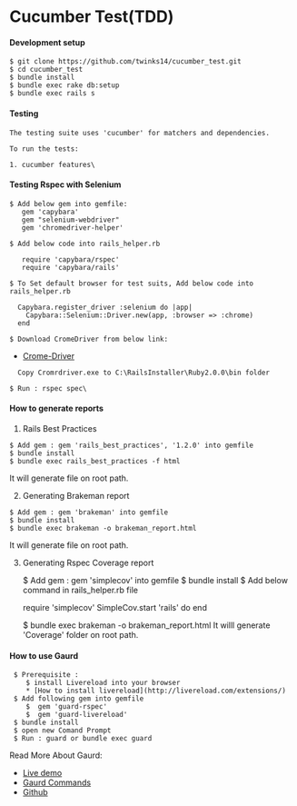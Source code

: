Cucumber Test(TDD)
=============

#### Development setup

    $ git clone https://github.com/twinks14/cucumber_test.git
    $ cd cucumber_test
    $ bundle install
    $ bundle exec rake db:setup
    $ bundle exec rails s
   

#### Testing

    The testing suite uses 'cucumber' for matchers and dependencies.

    To run the tests:

    1. cucumber features\

#### Testing Rspec with Selenium
    
    $ Add below gem into gemfile: 
       gem 'capybara'
       gem "selenium-webdriver"
       gem 'chromedriver-helper'

    $ Add below code into rails_helper.rb 

       require 'capybara/rspec'
       require 'capybara/rails'

    $ To Set default browser for test suits, Add below code into rails_helper.rb
  
      Capybara.register_driver :selenium do |app|
        Capybara::Selenium::Driver.new(app, :browser => :chrome)
      end

    $ Download CromeDriver from below link:
  *    [Crome-Driver](http://chromedriver.storage.googleapis.com/index.html?path=2.15/)

      Copy Cromrdriver.exe to C:\RailsInstaller\Ruby2.0.0\bin folder
    
    $ Run : rspec spec\

#### How to generate reports
	
  1) Rails Best Practices

  	$ Add gem : gem 'rails_best_practices', '1.2.0' into gemfile
  	$ bundle install
    $ bundle exec rails_best_practices -f html
  
  It will generate file on root path.

  2) Generating Brakeman report

  	$ Add gem : gem 'brakeman' into gemfile
  	$ bundle install
    $ bundle exec brakeman -o brakeman_report.html	

  It will generate file on root path.

  3) Generating Rspec Coverage report

  	 $ Add gem :  gem 'simplecov' into gemfile
  	 $ bundle install
  	 $ Add below command in rails_helper.rb file

  	 	require 'simplecov'
			SimpleCov.start 'rails' do
		end

     $ bundle exec brakeman -o brakeman_report.html
   It willl generate 'Coverage' folder on root path.

#### How to use Gaurd
    
     $ Prerequisite :
        $ install Livereload into your browser
        * [How to install livereload](http://livereload.com/extensions/)
     $ Add following gem into gemfile
        $  gem 'guard-rspec'
        $  gem 'guard-livereload'
     $ bundle install
     $ open new Comand Prompt
     $ Run : guard or bundle exec guard
    
Read More About Gaurd:
   * [Live demo](http://code.tutsplus.com/tutorials/guard-is-your-best-friend--net-31021)
   * [Gaurd Commands](https://github.com/guard/guard/wiki/List-of-Guard-Commands)
   * [Github](https://github.com/guard/guard)
   

        
